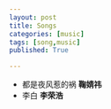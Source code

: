 ```yaml
---
layout: post
title: Songs
categories: [music]
tags: [song,music]
published: True

---
```


- 都是夜风惹的祸 **鞠婧祎**
- 李白 **李荣浩**

